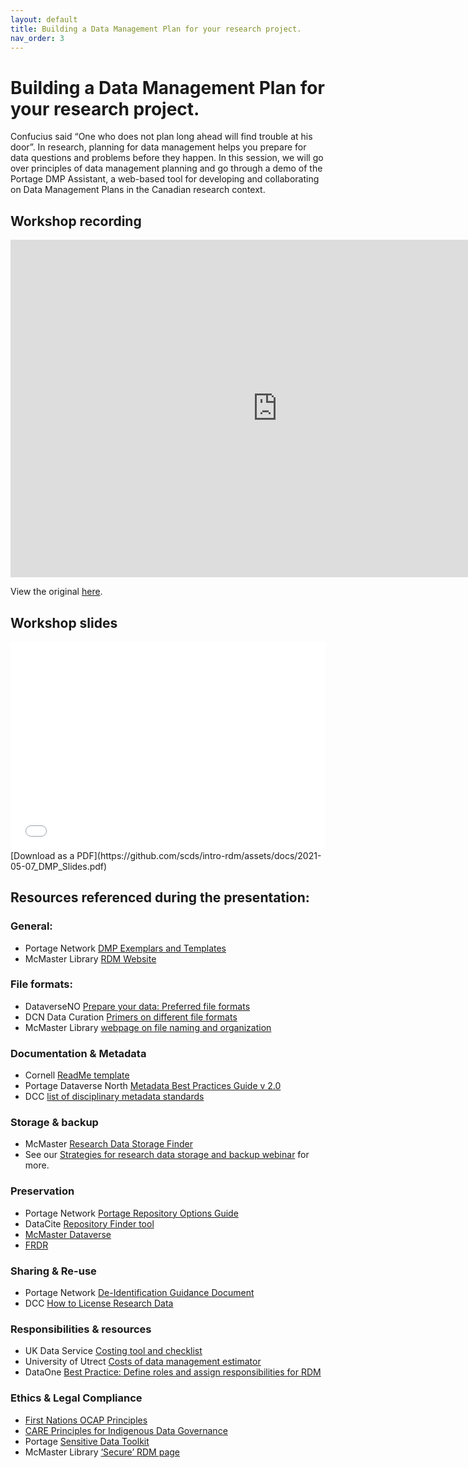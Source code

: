 ```yaml
---
layout: default
title: Building a Data Management Plan for your research project.
nav_order: 3
---
```


# Building a Data Management Plan for your research project.

Confucius said “One who does not plan long ahead will find trouble at his door”. In research, planning for data management helps you prepare for data questions and problems before they happen. In this session, we will go over principles of data management planning and go through a demo of the Portage DMP Assistant, a web-based tool for developing and collaborating on Data Management Plans in the Canadian research context.



## Workshop recording

<iframe height="540" width="853" allowfullscreen frameborder=0 src="https://echo360.ca/media/c36015ba-5709-4588-bc26-621e96abf6ff/public"></iframe>

View the original [here](https://echo360.ca/media/cbeb4b28-21a4-4149-a814-ddeef38efab4/public).

## Workshop slides

<div style="position:relative;padding-top:66.25%;">
<iframe src="//docs.google.com/viewer?url=https://github.com/scds/intro-rdm/raw/main/assets/docs/DMDS_RDM_Mar2021_Slides.pdf?dl=0&hl=en_US&embedded=true" class="gde-frame" style="position:absolute;top:0;left:0;width:100%;height:100%;border:none;" scrolling="no"></iframe>
</div>
[Download as a PDF](https://github.com/scds/intro-rdm/assets/docs/2021-05-07_DMP_Slides.pdf)
<br>

## Resources referenced during the presentation:

### General:
* Portage Network [DMP Exemplars and Templates](https://portagenetwork.ca/tools-and-resources/training-resources/)
* McMaster Library [RDM Website](https://library.mcmaster.ca/services/rdm)

### File formats:
* DataverseNO [Prepare your data: Preferred file formats](https://site.uit.no/dataverseno/deposit/prepare/#what-are-preferred-file-formats)
* DCN Data Curation [Primers on different file formats](https://datacurationnetwork.org/outputs/data-curation-primers/)
* McMaster Library [webpage on file naming and organization](https://library.mcmaster.ca/services/rdm#tab-organizing-research-files-and-folders)

### Documentation & Metadata
* Cornell [ReadMe template](https://cornell.app.box.com/v/ReadmeTemplate)
* Portage Dataverse North [Metadata Best Practices Guide v 2.0](http://hdl.handle.net/2429/73609)
* DCC [list of disciplinary metadata standards](https://www.dcc.ac.uk/guidance/standards/metadata)

### Storage & backup
* McMaster [Research Data Storage Finder](https://u.mcmaster.ca/storagefinder)
* See our [Strategies for research data storage and backup webinar](storage) for more.

### Preservation
* Portage Network [Portage Repository Options Guide](https://portagenetwork.ca/wp-content/uploads/2019/06/Repository-Options-Guide_EN.pdf)
* DataCite [Repository Finder tool](https://repositoryfinder.datacite.org/)
* [McMaster Dataverse](https://dataverse.scholarsportal.info/dataverse/mcmaster)
* [FRDR](https://www.frdr-dfdr.ca/repo/)

### Sharing & Re-use
* Portage Network [De-Identification Guidance Document](https://zenodo.org/record/4270551)
* DCC [How to License Research Data](https://www.dcc.ac.uk/guidance/how-guides/license-research-data)

### Responsibilities & resources
* UK Data Service [Costing tool and checklist](https://ukdataservice.ac.uk/media/622368/costingtool.pdf)
* University of Utrect [Costs of data management estimator](https://www.uu.nl/en/research/research-data-management/guides/costs-of-data-management)
* DataOne [Best Practice: Define roles and assign responsibilities for RDM](https://dataoneorg.github.io/Education/bestpractices/define-roles-and)

### Ethics & Legal Compliance
* [First Nations OCAP Principles](https://fnigc.ca/ocap-training/)
* [CARE Principles for Indigenous Data Governance](https://www.gida-global.org/care)
* Portage [Sensitive Data Toolkit](https://portagenetwork.ca/news/new-sensitive-data-tools/)
* McMaster Library [‘Secure’ RDM page](https://library.mcmaster.ca/services/rdm#tab-secure-your-data)
